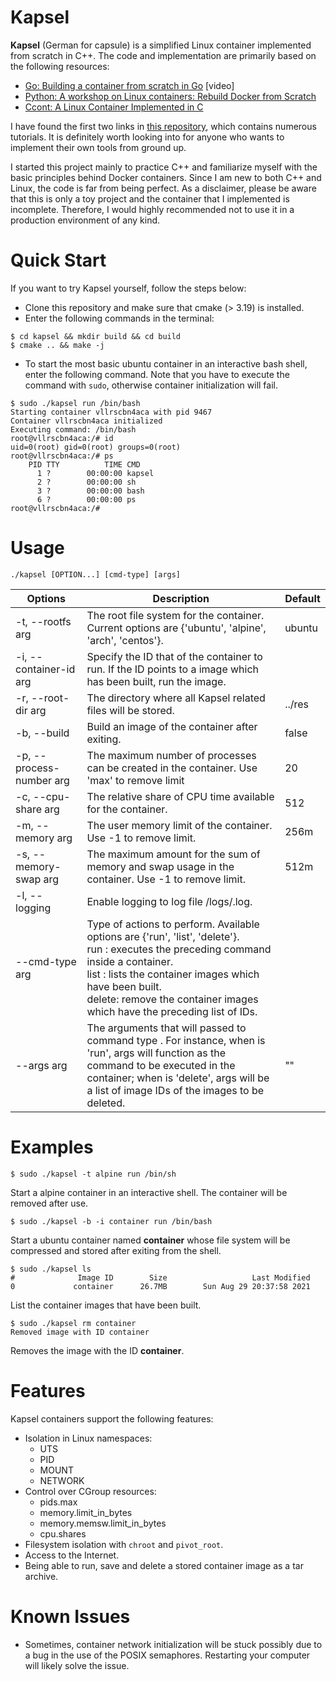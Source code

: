 # Kapsel

**Kapsel** (German for capsule) is a simplified Linux container implemented from scratch in C++. The code and implementation are primarily based on the following resources:

- [Go: Building a container from scratch in Go](https://www.youtube.com/watch?v=8fi7uSYlOdc) [video]
- [Python: A workshop on Linux containers: Rebuild Docker from Scratch](https://github.com/Fewbytes/rubber-docker)
- [Ccont: A Linux Container Implemented in C](https://github.com/7aske/ccont)

I have found the first two links in [this repository](https://github.com/danistefanovic/build-your-own-x), which contains numerous tutorials. It is definitely worth looking into for anyone who wants to implement their own tools from ground up.

I started this project mainly to practice C++ and familiarize myself with the basic principles behind Docker containers. Since I am new to both C++ and Linux, the code is far from being perfect. As a disclaimer, please be aware that this is only a toy project and the container that I implemented is incomplete. Therefore, I would highly recommended not to use it in a production environment of any kind.

Quick Start
====================

If you want to try Kapsel yourself, follow the steps below:
- Clone this repository and make sure that cmake (> 3.19) is installed.
- Enter the following commands in the terminal:
```console
$ cd kapsel && mkdir build && cd build
$ cmake .. && make -j
```
- To start the most basic ubuntu container in an interactive bash shell, enter the following command. Note that you have to execute the command with `sudo`, otherwise container initialization will fail.
```console
$ sudo ./kapsel run /bin/bash
Starting container vllrscbn4aca with pid 9467
Container vllrscbn4aca initialized
Executing command: /bin/bash 
root@vllrscbn4aca:/# id
uid=0(root) gid=0(root) groups=0(root)
root@vllrscbn4aca:/# ps
    PID TTY          TIME CMD
      1 ?        00:00:00 kapsel
      2 ?        00:00:00 sh
      3 ?        00:00:00 bash
      6 ?        00:00:00 ps
root@vllrscbn4aca:/# 
```
Usage
====================

```console
./kapsel [OPTION...] [cmd-type] [args]
```

| Options                  | Description                                                                                                                                                                                                                                                                               | Default |
|--------------------------|-------------------------------------------------------------------------------------------------------------------------------------------------------------------------------------------------------------------------------------------------------------------------------------------|---------|
| -t, --rootfs arg         | The root file system for the container. Current options are {'ubuntu', 'alpine', 'arch', 'centos'}.                                                                                                                                                                                       | ubuntu  |
| -i, --container-id arg   | Specify the ID that of the container to run. If the ID points to a image which has been built, run the image.                                                                                                                                                                             |         |
| -r, --root-dir arg       | The directory where all Kapsel related files will be stored.                                                                                                                                                                                                                              | ../res  |
| -b, --build              | Build an image of the container after exiting.                                                                                                                                                                                                                                            | false   |
| -p, --process-number arg | The maximum number of processes can be created in the container. Use 'max' to remove limit                                                                                                                                                                                                | 20      |
| -c, --cpu-share arg      | The relative share of CPU time available for the container.                                                                                                                                                                                                                               | 512     |
| -m, --memory arg         | The user memory limit of the container. Use -1 to remove limit.                                                                                                                                                                                                                           | 256m    |
| -s, --memory-swap arg    | The maximum amount for the sum of memory and swap usage in the container. Use -1 to remove limit.                                                                                                                                                                                         | 512m    |
| -l, --logging            | Enable logging to log file <root-dir>/logs/<container-id>.log.                                                                                                                                                                                                                            |         |
| --cmd-type arg           | Type of actions to perform. Available options are {'run', 'list', 'delete'}.<br/> run   : executes the preceding command inside a container.<br/>list  : lists the container images which have been built.<br/> delete: remove the container images which have the preceding list of IDs. |         |
| --args arg               | The arguments that will passed to command type <cmd-type>. For instance, when <cmd-type> is 'run', args will function as the command to be executed in the container; when <cmd-type> is 'delete', args will be a list of image IDs of the images to be deleted.                          | ""      |


Examples
====================

```console
$ sudo ./kapsel -t alpine run /bin/sh
```
Start a alpine container in an interactive shell. The container will be removed after use.

```console
$ sudo ./kapsel -b -i container run /bin/bash
```
Start a ubuntu container named **container** whose file system will be compressed and stored after exiting from the shell.

```console
$ sudo ./kapsel ls
#              Image ID        Size                   Last Modified
0             container      26.7MB        Sun Aug 29 20:37:58 2021
```
List the container images that have been built.

```console
$ sudo ./kapsel rm container
Removed image with ID container
```
Removes the image with the ID **container**.

Features
====================

Kapsel containers support the following features:
- Isolation in Linux namespaces:
  - UTS
  - PID
  - MOUNT
  - NETWORK
- Control over CGroup resources: 
  - pids.max
  - memory.limit_in_bytes
  - memory.memsw.limit_in_bytes
  - cpu.shares
- Filesystem isolation with `chroot` and `pivot_root`.
- Access to the Internet.
- Being able to run, save and delete a stored container image as a tar archive.

Known Issues
====================
- Sometimes, container network initialization will be stuck possibly due to a bug in the use of the POSIX semaphores. Restarting your computer will likely solve the issue.